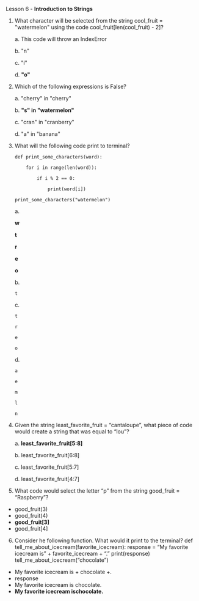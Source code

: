 Lesson 6 - **Introduction to Strings**

1.  What character will be selected from the string cool_fruit = "watermelon" using the code cool_fruit[len(cool_fruit) - 2]?

	a.	This code will throw an IndexError

	b.	"n"

	c.	"l"

	d.	**"o"**
 
2.	Which of the following expressions is False?

	a.	"cherry" in "cherry"
	
	b.	**"s" in "watermelon"**

	c.	"cran" in "cranberry"

	d.	"a" in "banana"

3.	What will the following code print to terminal?

		def print_some_characters(word):

			for i in range(len(word)):

				if i % 2 == 0:

					print(word[i])

		print_some_characters("watermelon")

	a.	
	
	**w**

	**t**

	**r**

	**e**

	**o**

	b.	
	
		t
	
	c.
	
		t

		r

		e

		o

	d.	
		
		a

		e

		m

		l

		n

4.	Given the string least_favorite_fruit = “cantaloupe”, what piece of code would create a string that was equal to “lou”?

	a.	**least_favorite_fruit[5:8]**

	b.	least_favorite_fruit[6:8]

	c.	least_favorite_fruit[5:7]

	d.	least_favorite_fruit[4:7]

5.	What code would select the letter “p” from the string good_fruit = “Raspberry”?
-	good_fruit(3)
-	good_fruit(4)
-	**good_fruit[3]**
-	good_fruit[4]
6.	Consider he following function. What would it print to the terminal?
def tell_me_about_icecream(favorite_icecream):
	response = “My favorite icecream is” + favorite_icecream + “.”
	print(response)
tell_me_about_icecream(“chocolate”)
-	My favorite icecream is + chocolate +.
-	response
-	My favorite icecream is chocolate.
-	**My favorite icecream ischocolate.**

